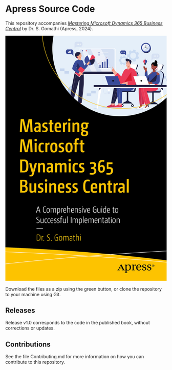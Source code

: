 # Apress Source Code

This repository accompanies [*Mastering Microsoft Dynamics 365 Business Central*](https://www.link.springer.com/book/10.1007/979-8-8688-0230-0) by Dr. S. Gomathi (Apress, 2024).

[comment]: #cover
![Cover image](9798868802294_CoverFigure.jpg)

Download the files as a zip using the green button, or clone the repository to your machine using Git.

## Releases

Release v1.0 corresponds to the code in the published book, without corrections or updates.

## Contributions

See the file Contributing.md for more information on how you can contribute to this repository.